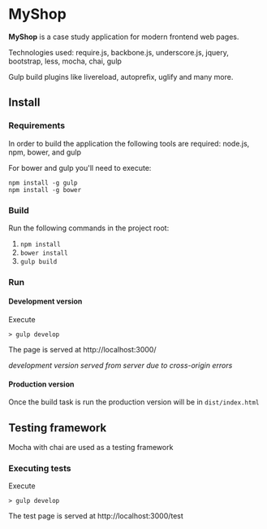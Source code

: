 # MyShop

**MyShop** is a case study application for modern frontend web pages.

Technologies used: require.js, backbone.js, underscore.js, jquery, bootstrap, less, mocha, chai, gulp

Gulp build plugins like livereload, autoprefix, uglify and many more. 

## Install

### Requirements

In order to build the application the following tools are required:
node.js, npm, bower, and gulp

For bower and gulp you'll need to execute:

```
npm install -g gulp
npm install -g bower
```

### Build

Run the following commands in the project root:

1. `npm install`
2. `bower install`
3. `gulp build`

### Run

#### Development version

Execute

```
> gulp develop
```

The page is served at http://localhost:3000/

*development version served from server due to cross-origin errors*

#### Production version

Once the build task is run the production version will be in `dist/index.html`

## Testing framework

Mocha with chai are used as a testing framework
  
### Executing tests
Execute

```
> gulp develop
```

The test page is served at http://localhost:3000/test
